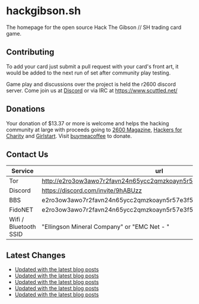 # hackgibson.sh
The homepage for the open source Hack The Gibson // SH trading card game.


## Contributing

To add your card just submit a pull request with your card's front art, it would be added to the next run of set after community play testing.

Game play and discussions over the project is held the r2600 discord server. Come join us at [Discord](https://discord.com/invite/9hABUzz) or via IRC at https://www.scuttled.net/


## Donations

Your donation of $13.37 or more is welcome and helps the hacking community at large with proceeds going to [2600 Magazine](https://2600.com/), [Hackers for Charity](https://hackersforcharity.org) and [Girlstart](https://girlstart.org).  Visit [buymeacoffee](https://www.buymeacoffee.com/hackgibson.sh) to donate.


## Contact Us

Service | url
-|-
Tor | http://e2ro3ow3awo7r2favn24n65ycc2qmzkoayn5r57e3f56nvjwdcgg32ad.onion
Discord | https://discord.com/invite/9hABUzz
BBS | e2ro3ow3awo7r2favn24n65ycc2qmzkoayn5r57e3f56nvjwdcgg32ad.onion:23
FidoNET | e2ro3ow3awo7r2favn24n65ycc2qmzkoayn5r57e3f56nvjwdcgg32ad.onion:24554
Wifi / Bluetooth SSID | "Ellingson Mineral Company" or "EMC Net - <fidonet address>"

## Latest Changes
<!-- BLOG-POST-LIST:START -->
- [Updated with the latest blog posts](https://github.com/DFW2600/hackgibson.sh/commit/43660e492353ee84f41128bfd19f9bbf445fadcb)
- [Updated with the latest blog posts](https://github.com/DFW2600/hackgibson.sh/commit/353c87d1c53de6767a2109c84fc3bc4b341ffda3)
- [Updated with the latest blog posts](https://github.com/DFW2600/hackgibson.sh/commit/53fd6723fba2752bf257cad4a51dd0e0ec263fe7)
- [Updated with the latest blog posts](https://github.com/DFW2600/hackgibson.sh/commit/74476eeed12eeccd52f8f46fc5c8c3c45d9796f6)
- [Updated with the latest blog posts](https://github.com/DFW2600/hackgibson.sh/commit/bb4ecfef92a9f4f45388b5cd22697e33e4bbcfec)
<!-- BLOG-POST-LIST:END -->

